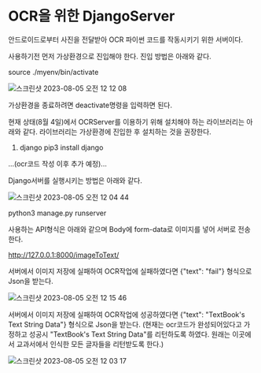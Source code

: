 # OCR을 위한 DjangoServer

안드로이드로부터 사진을 전달받아 OCR 파이썬 코드를 작동시키기 위한 서버이다.

사용하기전 먼저 가상환경으로 진입해야 한다. 진입 방법은 아래와 같다.

source ./myenv/bin/activate

![스크린샷 2023-08-05 오전 12 12 08](https://github.com/SumNote/DjangoServer/assets/109474668/e5425033-b1e0-4df7-8b98-d88ec1c28ded)

가상환경을 종료하려면 deactivate명령을 입력하면 된다.

현재 상태(8월 4일)에서 OCRServer를 이용하기 위해 설치해야 하는 라이브러리는 아래와 같다.
라이브러리는 가상환경에 진입한 후 설치하는 것을 권장한다.

1. django
pip3 install django

...(ocr코드 작성 이후 추가 예정)...

Django서버를 실행시키는 방법은 아래와 같다.

![스크린샷 2023-08-05 오전 12 04 44](https://github.com/SumNote/DjangoServer/assets/109474668/1a4d849c-1138-4b61-b1ab-856f4a1c0364)

python3 manage.py runserver


사용하는 API형식은 아래와 같으며 Body에 form-data로 이미지를 넣어 서버로 전송한다.

http://127.0.0.1:8000/imageToText/ 

서버에서 이미지 저장에 실패하여 OCR작업에 실패하였다면 {"text": "fail"} 형식으로 Json을 받는다.

![스크린샷 2023-08-05 오전 12 15 46](https://github.com/SumNote/DjangoServer/assets/109474668/f846da15-f7e5-49e7-8a61-273ff78686d2)

서버에서 이미지 저장에 실패하여 OCR작업에 성공하였다면 {"text": "TextBook's Text String Data"} 형식으로 Json을 받는다.
(현재는 ocr코드가 완성되어있다고 가정하고 성공시 "TextBook's Text String Data"를 리턴하도록 하였다. 원래는 이곳에서 교과서에서 인식한 모든 글자들을 리턴받도록 한다.)

![스크린샷 2023-08-05 오전 12 03 17](https://github.com/SumNote/DjangoServer/assets/109474668/fd964355-3976-468f-9b11-15fd8b410f43)



